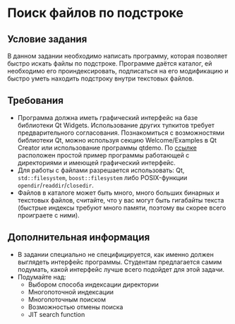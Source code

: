 # Поиск файлов по подстроке

## Условие задания

В данном задании необходимо написать программу, которая позволяет быстро искать файлы по подстроке. Программе даётся каталог, ей необходимо его проиндексировать, подписаться на его модификацию и быстро уметь находить подстроку внутри текстовых файлов.

## Требования

- Программа должна иметь графический интерфейс на базе библиотеки Qt Widgets. Использование других тулкитов требует предварительного согласования. Познакомиться с возможностями библиотеки Qt, можно используя секцию Welcome/Examples в Qt Creator или использование программы qtdemo. По [ссылке](https://github.com/sorokin/dirdemo) расположен простой пример программы работающей с директориями и имеющей графический интерфейс.
- Для работы с файлами разрешается использовать: Qt, `std::filesystem`, `boost::filesystem` либо POSIX-функции `opendir`/`readdir`/`closedir`.
- Файлов в каталоге может быть много, много больших бинарных и текстовых файлов, считайте, что у вас могут быть гигабайты текста (быстрые индексы требуют много памяти, поэтому вы скорее всего проиграете с ними).

## Дополнительная информация

- В задании специально не специфицируется, как именно должен выглядеть интерфейс программы. Студентам предлагается самим подумать, какой интерфейс лучше всего подойдет для этой задачи.
- Подумайте над:
  - Выбором способа индексации директории
  - Многопоточной индексации
  - Многопоточным поиском
  - Возможностью отмены поиска
  - JIT search function